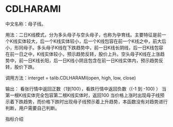 # CDLHARAMI
中文名称：母子线。

用法：二日K线模式，分为多头母子与空头母子，也称为孕育线。主要特征是前一个K线实体较大，后一个K线实体较小，后一个K线包容在前一个K线之中，前大后小，形同母子。多头母子K线在下跌趋势中，前一日K线长阴线，后一日K线包容在前一日之中，K线实体较小，预示趋势反转，股价上升。空头母子K线在上涨趋势中，前一日K线长阳，后一日K线小阴且包含在前一日K线实体内，预示趋势反转，股价下跌。

调用方法：interget  = talib.CDLHARAMI(open, high, low, close)

输出：
看张行情中返回正数（1到100），看跌行情中返回负数（(-1 到 -100) ）
当第一根K线实体完全包容第二根K线实体时，返回100
当价格上涨时出现母子线预示着下跌趋势，而价格下跌时出现母子线预示着上升趋势，本函数没有对趋势进行判断，用户需要自己判断。

指标介绍
